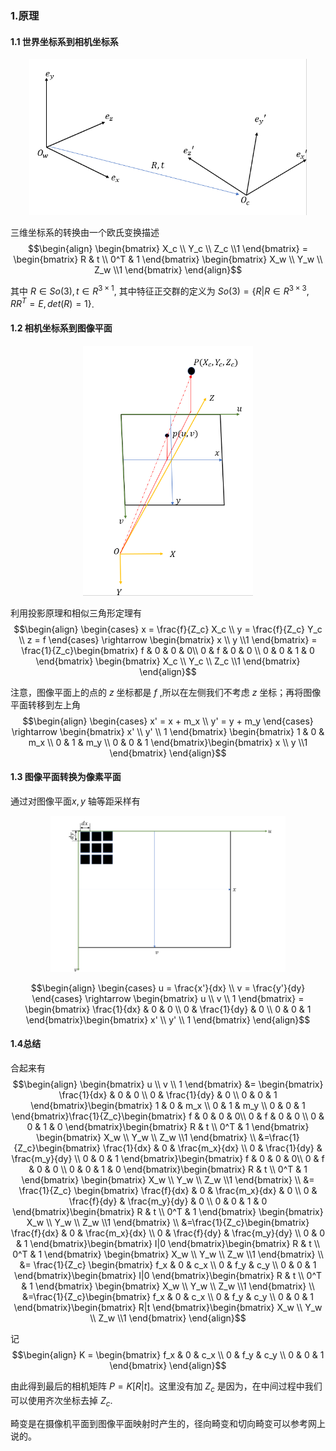 
### 1.原理
#### 1.1 世界坐标系到相机坐标系
<center>
<img src="image.png" height = 250>
</center>

三维坐标系的转换由一个欧氏变换描述
$$\begin{align}
    \begin{bmatrix}
        X_c \\ Y_c \\ Z_c \\1
    \end{bmatrix} = \begin{bmatrix}
        R & t \\
        0^T & 1
    \end{bmatrix} \begin{bmatrix}
        X_w \\ Y_w \\ Z_w \\1
    \end{bmatrix}
\end{align}$$

其中 $R \in So(3) , t \in R^{3 \times 1}$, 其中特征正交群的定义为 $So(3) =\{R| R \in R^{3\times 3} ,RR^T = E ,det(R) = 1\}$.



#### 1.2 相机坐标系到图像平面
<center>
<img src="image-1.png" height=400>
</center>

利用投影原理和相似三角形定理有
$$\begin{align}
    \begin{cases}
        x = \frac{f}{Z_c} X_c \\
        y = \frac{f}{Z_c} Y_c \\
        z = f
    \end{cases} \rightarrow \begin{bmatrix}
        x \\ y  \\1
    \end{bmatrix} = \frac{1}{Z_c}\begin{bmatrix}
        f & 0 & 0 & 0\\
        0 & f & 0 & 0 \\
        0 & 0 & 1 & 0 
    \end{bmatrix} \begin{bmatrix}
        X_c \\ Y_c \\ Z_c \\1
    \end{bmatrix}
\end{align}$$

注意，图像平面上的点的 $z$ 坐标都是 $f$ ,所以在左侧我们不考虑 $z$ 坐标；再将图像平面转移到左上角
$$\begin{align}
    \begin{cases}
        x' = x + m_x \\
        y' = y + m_y
    \end{cases} \rightarrow \begin{bmatrix}
        x' \\ y' \\ 1
    \end{bmatrix} \begin{bmatrix}
        1 & 0 & m_x \\
        0 & 1 & m_y \\
        0 & 0 & 1 
    \end{bmatrix}\begin{bmatrix}
        x \\ y  \\1
    \end{bmatrix}
\end{align}$$

#### 1.3 图像平面转换为像素平面
通过对图像平面$x,y$ 轴等距采样有
<center>
<img src="image-2.png" height=250>
</center>

$$\begin{align}
    \begin{cases}
        u = \frac{x'}{dx} \\
        v = \frac{y'}{dy}
    \end{cases} \rightarrow \begin{bmatrix}
        u \\ v \\ 1
    \end{bmatrix} = \begin{bmatrix}
        \frac{1}{dx} & 0 & 0 \\
        0 & \frac{1}{dy} & 0 \\
        0 & 0 & 1
    \end{bmatrix}\begin{bmatrix}
        x' \\ y' \\ 1
    \end{bmatrix}
\end{align}$$

#### 1.4总结
合起来有
$$\begin{align}
    \begin{bmatrix}
        u \\ v \\ 1
    \end{bmatrix} &= \begin{bmatrix}
        \frac{1}{dx} & 0 & 0 \\
        0 & \frac{1}{dy} & 0 \\
        0 & 0 & 1
    \end{bmatrix}\begin{bmatrix}
        1 & 0 & m_x \\
        0 & 1 & m_y \\
        0 & 0 & 1 
    \end{bmatrix}\frac{1}{Z_c}\begin{bmatrix}
        f & 0 & 0 & 0\\
        0 & f & 0 & 0 \\
        0 & 0 & 1 & 0 
    \end{bmatrix}\begin{bmatrix}
        R & t \\
        0^T & 1
    \end{bmatrix} \begin{bmatrix}
        X_w \\ Y_w \\ Z_w \\1
    \end{bmatrix} \\
    &=\frac{1}{Z_c}\begin{bmatrix}
        \frac{1}{dx} & 0 & \frac{m_x}{dx} \\
        0 & \frac{1}{dy} & \frac{m_y}{dy} \\
        0 & 0 & 1
    \end{bmatrix}\begin{bmatrix}
        f & 0 & 0 & 0\\
        0 & f & 0 & 0 \\
        0 & 0 & 1 & 0 
    \end{bmatrix}\begin{bmatrix}
        R & t \\
        0^T & 1
    \end{bmatrix} \begin{bmatrix}
        X_w \\ Y_w \\ Z_w \\1
    \end{bmatrix} \\
    &= \frac{1}{Z_c} \begin{bmatrix}
        \frac{f}{dx} & 0 & \frac{m_x}{dx} & 0 \\
        0 & \frac{f}{dy} & \frac{m_y}{dy} & 0 \\ 
        0 & 0 & 1 & 0
    \end{bmatrix}\begin{bmatrix}
        R & t \\
        0^T & 1
    \end{bmatrix} \begin{bmatrix}
        X_w \\ Y_w \\ Z_w \\1
    \end{bmatrix} \\
    &=\frac{1}{Z_c}\begin{bmatrix}
        \frac{f}{dx} & 0 & \frac{m_x}{dx} \\
        0 & \frac{f}{dy} & \frac{m_y}{dy} \\ 
        0 & 0 & 1 
    \end{bmatrix}\begin{bmatrix}
        I|0
    \end{bmatrix}\begin{bmatrix}
        R & t \\
        0^T & 1
    \end{bmatrix} \begin{bmatrix}
        X_w \\ Y_w \\ Z_w \\1
    \end{bmatrix} \\
    &= \frac{1}{Z_c} \begin{bmatrix}
        f_x & 0 & c_x \\
        0 & f_y & c_y \\
        0 & 0  & 1  
    \end{bmatrix}\begin{bmatrix}
        I|0
    \end{bmatrix}\begin{bmatrix}
        R & t \\
        0^T & 1
    \end{bmatrix} \begin{bmatrix}
        X_w \\ Y_w \\ Z_w \\1
    \end{bmatrix} \\
    &=\frac{1}{Z_c}\begin{bmatrix}
        f_x & 0 & c_x \\
        0 & f_y & c_y \\
        0 & 0  & 1  
    \end{bmatrix}\begin{bmatrix}
        R|t
    \end{bmatrix}\begin{bmatrix}
        X_w \\ Y_w \\ Z_w \\1
    \end{bmatrix}
\end{align}$$

记
$$\begin{align}
    K = \begin{bmatrix}
        f_x & 0 & c_x \\
        0 & f_y & c_y \\
        0 & 0  & 1  
    \end{bmatrix}
\end{align}$$

由此得到最后的相机矩阵 $P = K[R|t]$。这里没有加 $Z_c$ 是因为，在中间过程中我们可以使用齐次坐标去掉 $Z_c$.

畸变是在摄像机平面到图像平面映射时产生的，径向畸变和切向畸变可以参考网上说的。